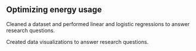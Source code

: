 ## Optimizing energy usage

Cleaned a dataset and performed linear and logistic regressions to answer research questions.

Created data visualizations to answer research questions.
